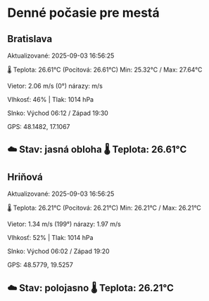 ﻿# Denné počasie pre mestá

## Bratislava
Aktualizované: 2025-09-03 16:56:25

🌡️ Teplota: 26.61°C 
(Pocitová: 26.61°C)
Min: 25.32°C / Max: 27.64°C

Vietor: 2.06 m/s    (0°) 
nárazy:  m/s

Vlhkosť: 46% | Tlak: 1014 hPa

Slnko: Východ 06:12 / Západ 19:30

GPS: 48.1482, 17.1067

☁️ Stav: jasná obloha        🌡️ Teplota: 26.61°C
---

## Hriňová
Aktualizované: 2025-09-03 16:56:25

🌡️ Teplota: 26.21°C 
(Pocitová: 26.21°C)
Min: 26.21°C / Max: 26.21°C

Vietor: 1.34 m/s (199°)
nárazy: 1.97 m/s

Vlhkosť: 52% | Tlak: 1014 hPa

Slnko: Východ 06:02 / Západ 19:20

GPS: 48.5779, 19.5257

☁️ Stav: polojasno        🌡️ Teplota: 26.21°C
---
